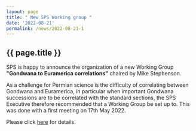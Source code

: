 ```yaml
---
layout: page
title: " New SPS Working group "
date: '2022-08-21'
permalink: /news/2022-08-21-1
---
```


## {{ page.title }}
SPS is happy to announce the organization of a new Working Group **"Gondwana to Euramerica correlations"** chaired by Mike Stephenson.  

As a challenge for Permian science is the difficulty of correlating between Gondwana and Euramerica, in particular when important Gondwana successions are to be correlated with the standard sections, the SPS Executive therefore recommended that a Working Group be set up to. This was done with a first meeting on 17th May 2022.

Please click [here](https://permian.stratigraphy.org/working-groups#GEC) for details.  

